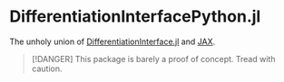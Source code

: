 # DifferentiationInterfacePython.jl

The unholy union of [DifferentiationInterface.jl](https://github.com/gdalle/DifferentiationInterface.jl) and [JAX](https://github.com/jax-ml/jax).

> [!DANGER]
> This package is barely a proof of concept. Tread with caution.
